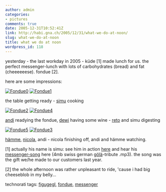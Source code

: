 ```yaml
---
author: admin
categories:
- pictures
comments: true
date: 2005-12-31T10:52:41Z
link: http://habi.gna.ch/2005/12/31/what-we-do-at-noon/
slug: what-we-do-at-noon
title: what we do at noon
wordpress_id: 118
---
```


yesterday - the last workday in 2005 - küde [1] made lunch for us. the perfect messenger-lunch with lots of carbohydrates (bread) and fat (cheeeeeese). fondue [2].
  
here are some impressions:
  
[![Fondue0](http://habi.gna.ch/blog/images/fondue0-tm.jpg)](http://habi.gna.ch/blog/images/fondue0.jpg) [![Fondue1](http://habi.gna.ch/blog/images/fondue1-tm.jpg)](http://habi.gna.ch/blog/images/fondue1.jpg)
  
the table getting ready - [simu](http://flickr.com/photos/habi/tags/simu/) cooking



[![Fondue2](http://habi.gna.ch/blog/images/fondue2-tm.jpg)](http://habi.gna.ch/blog/images/fondue2.jpg) [![Fondue4](http://habi.gna.ch/blog/images/fondue4-tm.jpg)](http://habi.gna.ch/blog/images/fondue4.jpg)
  
[andi](http://flickr.com/photos/habi/tags/dustbowl/) readying the fondue, [dewi](http://flickr.com/photos/habi/tags/dewi/) having some wine - [reto](http://flickr.com/photos/habi/tags/reto/) and simu digesting



[![Fondue5](http://habi.gna.ch/blog/images/fondue5-tm.jpg)](http://habi.gna.ch/blog/images/fondue5.jpg) [![Fondue3](http://habi.gna.ch/blog/images/fondue3-tm.jpg)](http://habi.gna.ch/blog/images/fondue3.jpg)
  
[hämme](http://flickr.com/photos/habi/tags/h%C3%A4mme/), [nicola](http://flickr.com/photos/habi/tags/nicola/), andi - nicola finishing off, andi and hämme watching.



[1] actually his name is simu: see him in action [here](http://velocite.ch/weblogtoo/archives/228) and hear his [messenger-song](http://velokurierbern.ch/kuriersong.mp3) here (4mb swiss german [gölä](http://images.google.com/images?client=safari&rls=en&q=g%C3%B6l%C3%A4&ie=UTF-8&oe=UTF-8&sa=N&tab=wi)-tribute .mp3). the song was the gift we/he made to our customers last year.
  
[2] the whole afternoon was rather unpleasant to ride, 'cause i had big cheeseblob in my belly...





technorati tags: [figugegl](http://www.technorati.com/tag/figugegl), [fondue](http://www.technorati.com/tag/fondue), [messenger](http://www.technorati.com/tag/messenger)
